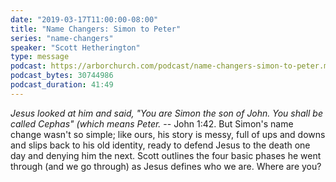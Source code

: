 ```yaml
---
date: "2019-03-17T11:00:00-08:00"
title: "Name Changers: Simon to Peter"
series: "name-changers"
speaker: "Scott Hetherington"
type: message
podcast: https://arborchurch.com/podcast/name-changers-simon-to-peter.m4a
podcast_bytes: 30744986
podcast_duration: 41:49
---
```


*Jesus looked at him and said, "You are Simon the son of John. You shall be called Cephas" (which means Peter.* -- John 1:42. But Simon's name change wasn't so simple; like ours, his story is messy, full of ups and downs and slips back to his old identity, ready to defend Jesus to the death one day and denying him the next. Scott outlines the four basic phases he went through (and we go through) as Jesus defines who we are. Where are you?

